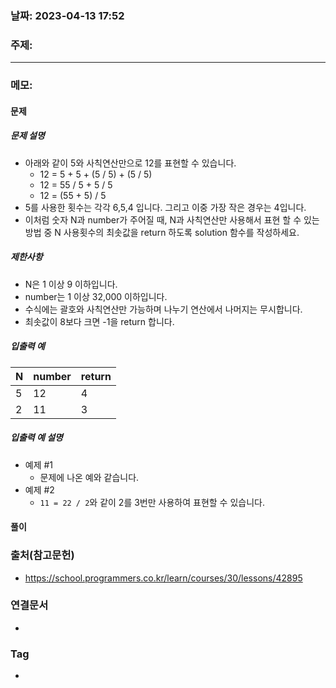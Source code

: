### 날짜: 2023-04-13 17:52

### 주제: 
---
### 메모: 
#### 문제
##### 문제 설명
- 아래와 같이 5와 사칙연산만으로 12를 표현할 수 있습니다.
	- 12 = 5 + 5 + (5 / 5) + (5 / 5)  
	- 12 = 55 / 5 + 5 / 5  
	- 12 = (55 + 5) / 5
- 5를 사용한 횟수는 각각 6,5,4 입니다. 그리고 이중 가장 작은 경우는 4입니다.  
- 이처럼 숫자 N과 number가 주어질 때, N과 사칙연산만 사용해서 표현 할 수 있는 방법 중 N 사용횟수의 최솟값을 return 하도록 solution 함수를 작성하세요.
##### 제한사항
-   N은 1 이상 9 이하입니다.
-   number는 1 이상 32,000 이하입니다.
-   수식에는 괄호와 사칙연산만 가능하며 나누기 연산에서 나머지는 무시합니다.
-   최솟값이 8보다 크면 -1을 return 합니다.
##### 입출력 예
| N   | number | return |
| --- | ------ | ------ |
| 5   | 12     | 4      |
| 2   | 11     | 3       |

##### 입출력 예 설명
- 예제 #1  
	- 문제에 나온 예와 같습니다.
- 예제 #2  
	- `11 = 22 / 2`와 같이 2를 3번만 사용하여 표현할 수 있습니다.
#### 풀이

### 출처(참고문헌) 
- https://school.programmers.co.kr/learn/courses/30/lessons/42895

### 연결문서 
- 

### Tag
- 